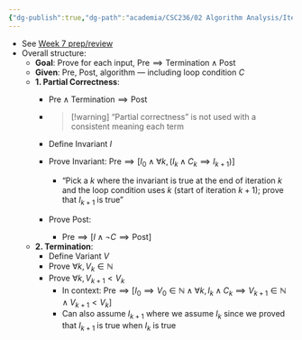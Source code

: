 ```yaml
---
{"dg-publish":true,"dg-path":"academia/CSC236/02 Algorithm Analysis/Iterative Correctness Summary.md","permalink":"/academia/csc-236/02-algorithm-analysis/iterative-correctness-summary/","tags":["cs","lecture","note","university"],"created":"2024-11-07T12:21:30.532-05:00","updated":"2024-11-07T12:49:49.321-05:00"}
---
```



- See [Week 7 prep/review](https://share.goodnotes.com/s/lGJ2KrXoWpIXVM2wVn0jvD)
- Overall structure:
    - **Goal**: Prove for each input, $\text{Pre} \implies \text{Termination} \wedge \text{Post}$
    - **Given**: Pre, Post, algorithm — including loop condition $C$
    - **1. Partial Correctness**:
        - $\text{Pre} \wedge \text{Termination} \implies \text{Post}$

        - > [!warning] “Partial correctness” is not used with a consistent meaning each term

        - Define Invariant $I$
        - Prove Invariant: $\text{Pre} \implies \left[ I_{0} \wedge \forall k, (I_{k} \wedge C_{k} \implies I_{k + 1}) \right]$
            - “Pick a $k$ where the invariant is true at the end of iteration $k$ and the loop condition uses $k$ (start of iteration $k + 1$); prove that $I_{k + 1}$ is true”
        - Prove Post:
            - $\text{Pre} \implies [I \wedge \neg C \implies \text{Post}]$
    - **2. Termination**:
        - Define Variant $V$
        - Prove $\forall k, V_{k} \in \mathbb{N}$
        - Prove $\forall k, V_{k + 1} < V_{k}$
            - In context: $\text{Pre} \implies [I_{0} \implies V_{0} \in \mathbb{N} \wedge \forall k, I_{k} \wedge C_{k} \implies V_{k + 1} \in \mathbb{N} \wedge V_{k + 1} < V_{k}]$
            - Can also assume $I_{k + 1}$ where we assume $I_{k}$ since we proved that $I_{k + 1}$ is true when $I_{k}$ is true